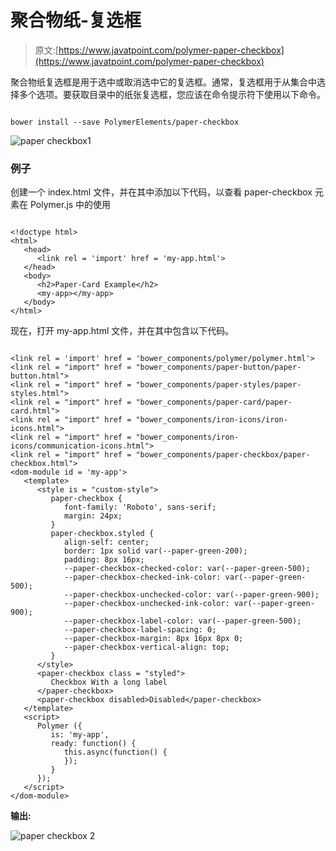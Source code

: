 # 聚合物纸-复选框

> 原文:[https://www.javatpoint.com/polymer-paper-checkbox](https://www.javatpoint.com/polymer-paper-checkbox)

聚合物纸复选框是用于选中或取消选中它的复选框。通常，复选框用于从集合中选择多个选项。要获取目录中的纸张复选框，您应该在命令提示符下使用以下命令。

```

bower install --save PolymerElements/paper-checkbox

```

![paper checkbox1](../Images/842b0a557d285cb8bd17c907d1cdb7fc.png)

### 例子

创建一个 index.html 文件，并在其中添加以下代码，以查看 paper-checkbox 元素在 Polymer.js 中的使用

```

<!doctype html>
<html>
   <head>
      <link rel = 'import' href = 'my-app.html'>
   </head>
   <body>
      <h2>Paper-Card Example</h2>
      <my-app></my-app>
   </body>
</html>

```

现在，打开 my-app.html 文件，并在其中包含以下代码。

```

<link rel = 'import' href = 'bower_components/polymer/polymer.html'>
<link rel = "import" href = "bower_components/paper-button/paper-button.html">
<link rel = "import" href = "bower_components/paper-styles/paper-styles.html">
<link rel = "import" href = "bower_components/paper-card/paper-card.html">
<link rel = "import" href = "bower_components/iron-icons/iron-icons.html">
<link rel = "import" href = "bower_components/iron-icons/communication-icons.html">
<link rel = "import" href = "bower_components/paper-checkbox/paper-checkbox.html">
<dom-module id = 'my-app'>  
   <template>
      <style is = "custom-style">
         paper-checkbox {
            font-family: 'Roboto', sans-serif;
            margin: 24px;
         }
         paper-checkbox.styled {
            align-self: center;
            border: 1px solid var(--paper-green-200);
            padding: 8px 16px;
            --paper-checkbox-checked-color: var(--paper-green-500);
            --paper-checkbox-checked-ink-color: var(--paper-green-500);
            --paper-checkbox-unchecked-color: var(--paper-green-900);
            --paper-checkbox-unchecked-ink-color: var(--paper-green-900);
            --paper-checkbox-label-color: var(--paper-green-500);
            --paper-checkbox-label-spacing: 0;
            --paper-checkbox-margin: 8px 16px 8px 0;
            --paper-checkbox-vertical-align: top;
         }
      </style>     
      <paper-checkbox class = "styled">
         Checkbox With a long label
      </paper-checkbox>
      <paper-checkbox disabled>Disabled</paper-checkbox>
   </template>  
   <script>
      Polymer ({
         is: 'my-app',
         ready: function() {
            this.async(function() {          
            });
         }
      });
   </script>
</dom-module>

```

**输出:**

![paper checkbox 2](../Images/d924670ab5d2e41ff4ffa29cb149ee07.png)